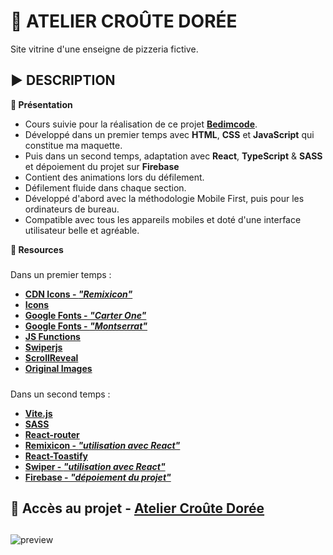 # 🍕 ATELIER CROÛTE DORÉE
Site vitrine d'une enseigne de pizzeria fictive.

## ▶️ DESCRIPTION
**📄 Présentation**
- Cours suivie pour la réalisation de ce projet **[Bedimcode](https://www.youtube.com/@Bedimcode)**.
- Développé dans un premier temps avec **HTML**, **CSS** et **JavaScript** qui constitue ma maquette.
- Puis dans un second temps, adaptation avec **React**, **TypeScript** & **SASS** et dépoiement du projet sur **Firebase**
- Contient des animations lors du défilement.
- Défilement fluide dans chaque section.
- Développé d'abord avec la méthodologie Mobile First, puis pour les ordinateurs de bureau.
- Compatible avec tous les appareils mobiles et doté d'une interface utilisateur belle et agréable.

**🔗 Resources**
#####
Dans un premier temps :
- **[CDN Icons - *"Remixicon"*](https://cdnjs.com/libraries/remixicon)**
- **[Icons](https://remixicon.com/)**
- **[Google Fonts - *"Carter One"*](https://fonts.google.com/specimen/Carter+One?query=Carter)**
- **[Google Fonts - *"Montserrat"*](https://fonts.google.com/specimen/Montserrat)**
- **[JS Functions](https://github.com/bedimcode/responsive-watches-website/blob/main/assets/js/main.js)**
- **[Swiperjs](https://swiperjs.com/get-started)**
- **[ScrollReveal](https://scrollrevealjs.org/)**
- **[Original Images](https://fr.freepik.com/)**
#####
Dans un second temps :
- **[Vite.js](https://vite.dev/)**
- **[SASS](https://sass-lang.com/)**
- **[React-router](https://reactrouter.com/)**
- **[Remixicon - *"utilisation avec React"*](https://github.com/Remix-Design/RemixIcon?tab=readme-ov-file#react)**
- **[React-Toastify](https://www.npmjs.com/package/react-toastify)**
- **[Swiper - *"utilisation avec React"*](https://swiperjs.com/react)**
- **[Firebase - *"dépoiement du projet"*](https://firebase.google.com/)**

## 🔎 Accès au projet - **[Atelier Croûte Dorée](https://atelier-croute-doree-2db48.web.app/)**

##
![preview](https://github.com/user-attachments/assets/88d26278-7157-499c-bdda-b44640b82a8e)

